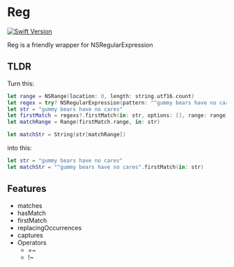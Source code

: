 # Reg

[![Swift Version](https://img.shields.io/badge/Swift-5.5.x-orange.svg)]()

Reg is a friendly wrapper for NSRegularExpression

## TLDR
Turn this:
```swift
let range = NSRange(location: 0, length: string.utf16.count)
let regex = try? NSRegularExpression(pattern: "^gummy bears have no cares")
let str = "gummy bears have no cares"
let firstMatch = regexs?.firstMatch(in: str, options: [], range: range)
let matchRange = Range(firstMatch.range, in: str)

let matchStr = String(str[matchRange])
```

into this:
```swift
let str = "gummy bears have no cares"
let matchStr = "^gummy bears have no cares".firstMatch(in: str)
```

## Features

- matches
- hasMatch
- firstMatch
- replacingOccurrences
- captures
- Operators
    - =~
    - !~
